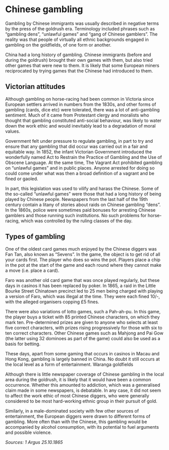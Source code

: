 # Chinese gambling

Gambling by Chinese immigrants was
usually described in negative terms by the
press of the goldrush era. Terminology
included phrases such as “gambling dens”,
“unlawful games” and “gang of Chinese
gamblers”. The reality was that people of
virtually all ethnic backgrounds engaged
in gambling on the goldfields, of one form
or another.

China had a long history of gambling.
Chinese immigrants (before and during
the goldrush) brought their own games
with them, but also tried other games that
were new to them. It is likely that some
European miners reciprocated by trying
games that the Chinese had introduced to
them.

## Victorian attitudes

Although gambling on horse-racing
had been common in Victoria since
European settlers arrived in numbers from
the 1830s, and other forms of gambling
(cards, dice etc) were tolerated, there was a
lot of anti-gambling sentiment. Much of it
came from Protestant clergy and moralists
who thought that gambling constituted
anti-social behaviour, was likely to water
down the work ethic and would inevitably
lead to a degradation of moral values.

Government felt under pressure to
regulate gambling, in part to try and
ensure that any gambling that did occur
was carried out in a fair and equitable way.
In 1852, the infant Victorian Government
introduced the wonderfully named Act to
Restrain the Practice of Gambling and the
Use of Obscene Language. At the same
time, The Vagrant Act prohibited gambling
on “unlawful games” and in public places.
Anyone arrested for doing so could come
under what was then a broad definition of
a vagrant and be fined or gaoled.

In part, this legislation was used to
vilify and harass the Chinese. Some of
the so-called “unlawful games” were those
that had a long history of being played
by Chinese people. Newspapers from
the last half of the 19th century contain
a litany of stories about raids on Chinese
gambling “dens”. In the 1860s, police
were sometimes paid bonuses for arresting
Chinese gamblers and those running such
institutions. No such problems for horse-
racing, which was controlled by the ruling
classes of the day.

## Types of gambling

One of the oldest card games much
enjoyed by the Chinese diggers was Fan
Tan, also known as “Sevens”. In the game,
the object is to get rid of all your cards
first. The player who does so wins the pot.
Players place a chip in the pot at the start
of the game and each round where they
cannot make a move (i.e. place a card).

Faro was another old card game that
was once played regularly, but these days
in casinos it has been replaced by poker.
In 1865, a raid in the Little Bourke Street
Chinatown precinct led to 25 men being
charged with playing a version of Faro,
which was illegal at the time. They were
each fined 10/-, with the alleged organisers
copping £5 fines.

There were also variations of lotto
games, such a Pah-ah-pu. In this game,
the player buys a ticket with 85 printed
Chinese characters, on which they mark
ten. Pre-determined prizes are given to
anyone who selects at least five correct
characters, with prizes rising progressively
for those with six to ten correct characters.
Other Chinese games such as Mahjong and
Pai Gow (the latter using 32 dominoes as
part of the game) could also be used as a
basis for betting.

These days, apart from some gaming
that occurs in casinos in Macau and Hong
Kong, gambling is largely banned in
China. No doubt it still occurs at the local
level as a form of entertainment.
Waranga goldfields

Although there is little newspaper
coverage of Chinese gambling in the local
area during the goldrush, it is likely that
it would have been a common occurrence.
Whether this amounted to addiction, which
was a generalised claim made in some
newspapers, is debatable. In any case, it
did not seem to affect the work ethic of
most Chinese diggers, who were generally
considered to be most hard-working ethnic
group in their pursuit of gold.

Similarly, in a male-dominated society
with few other sources of entertainment,
the European diggers were drawn to
different forms of gambling. More often
than with the Chinese, this gambling would
be accompanied by alcohol consumption,
with its potential to fuel arguments and
possible violence.

_Sources: 1 Argus 25.10.1865_
